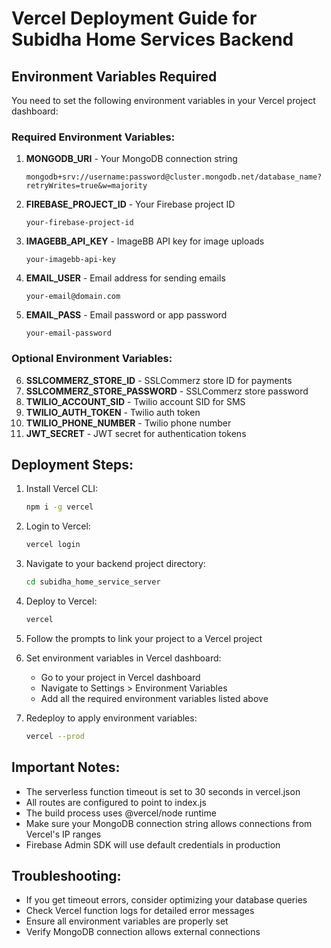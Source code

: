 # Vercel Deployment Guide for Subidha Home Services Backend

## Environment Variables Required

You need to set the following environment variables in your Vercel project dashboard:

### Required Environment Variables:

1. **MONGODB_URI** - Your MongoDB connection string

   ```
   mongodb+srv://username:password@cluster.mongodb.net/database_name?retryWrites=true&w=majority
   ```

2. **FIREBASE_PROJECT_ID** - Your Firebase project ID

   ```
   your-firebase-project-id
   ```

3. **IMAGEBB_API_KEY** - ImageBB API key for image uploads

   ```
   your-imagebb-api-key
   ```

4. **EMAIL_USER** - Email address for sending emails

   ```
   your-email@domain.com
   ```

5. **EMAIL_PASS** - Email password or app password
   ```
   your-email-password
   ```

### Optional Environment Variables:

6. **SSLCOMMERZ_STORE_ID** - SSLCommerz store ID for payments
7. **SSLCOMMERZ_STORE_PASSWORD** - SSLCommerz store password
8. **TWILIO_ACCOUNT_SID** - Twilio account SID for SMS
9. **TWILIO_AUTH_TOKEN** - Twilio auth token
10. **TWILIO_PHONE_NUMBER** - Twilio phone number
11. **JWT_SECRET** - JWT secret for authentication tokens

## Deployment Steps:

1. Install Vercel CLI:

   ```bash
   npm i -g vercel
   ```

2. Login to Vercel:

   ```bash
   vercel login
   ```

3. Navigate to your backend project directory:

   ```bash
   cd subidha_home_service_server
   ```

4. Deploy to Vercel:

   ```bash
   vercel
   ```

5. Follow the prompts to link your project to a Vercel project

6. Set environment variables in Vercel dashboard:

   - Go to your project in Vercel dashboard
   - Navigate to Settings > Environment Variables
   - Add all the required environment variables listed above

7. Redeploy to apply environment variables:
   ```bash
   vercel --prod
   ```

## Important Notes:

- The serverless function timeout is set to 30 seconds in vercel.json
- All routes are configured to point to index.js
- The build process uses @vercel/node runtime
- Make sure your MongoDB connection string allows connections from Vercel's IP ranges
- Firebase Admin SDK will use default credentials in production

## Troubleshooting:

- If you get timeout errors, consider optimizing your database queries
- Check Vercel function logs for detailed error messages
- Ensure all environment variables are properly set
- Verify MongoDB connection allows external connections

